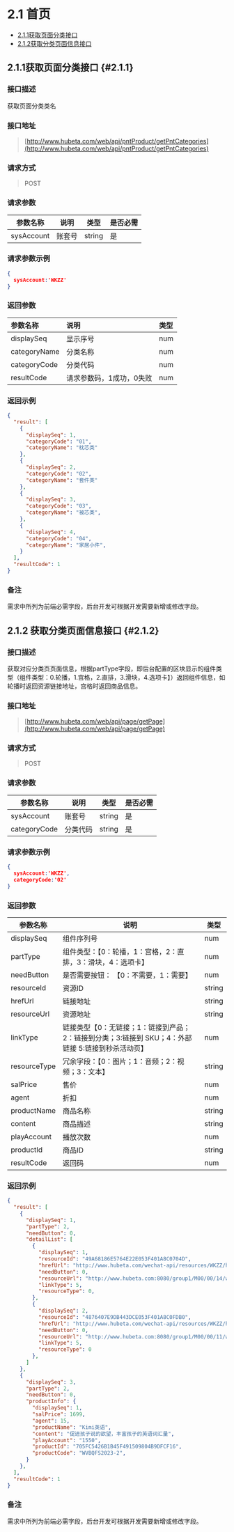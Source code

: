# 2.1 首页

* [2.1.1获取页面分类接口](#2.1.1)
* [2.1.2获取分类页面信息接口](#2.1.2)

## 2.1.1获取页面分类接口  {#2.1.1}

### 接口描述

获取页面分类类名

### 接口地址

> [http://www.hubeta.com/web/api/pntProduct/getPntCategories](http://www.hubeta.com/web/api/pntProduct/getPntCategories)

### 请求方式

> POST

### 请求参数

| 参数名称 | 说明 | 类型 | 是否必需 |
| --- | --- | --- | --- |
| sysAccount | 账套号 | string | 是 |

### 请求参数示例

```json
{
  sysAccount:'WKZZ'
}
```

### 返回参数

| 参数名称 | 说明 | 类型 |
| :--- | :--- | :--- |
| displaySeq | 显示序号 | num |
| categoryName | 分类名称 | num |
| categoryCode | 分类代码 | num |
| resultCode | 请求参数码，1成功，0失败 | num |

### 返回示例

```json
{
  "result": [
    {
      "displaySeq": 1,
      "categoryCode": "01",
      "categoryName": "枕芯类"
    },
    {
      "displaySeq": 2,
      "categoryCode": "02",
      "categoryName": "套件类"
    },
    {
      "displaySeq": 3,
      "categoryCode": "03",
      "categoryName": "被芯类",
    },
    {
      "displaySeq": 4,
      "categoryCode": "04",
      "categoryName": "家居小件",
    }
  ],
  "resultCode": 1
}
```

### 备注

需求中所列为前端必需字段，后台开发可根据开发需要新增或修改字段。

## 2.1.2 获取分类页面信息接口  {#2.1.2}

### 接口描述

获取对应分类页页面信息，根据partType字段，即后台配置的区块显示的组件类型（组件类型：0.轮播，1.宫格，2.直排，3.滑块，4.选项卡】）返回组件信息，如轮播时返回资源链接地址，宫格时返回商品信息。

### 接口地址

> [http://www.hubeta.com/web/api/page/getPage](http://www.hubeta.com/web/api/page/getPage)

### 请求方式

> POST

### 请求参数

| 参数名称 | 说明 | 类型 | 是否必需 |
| --- | --- | --- | --- |
| sysAccount | 账套号 | string | 是 |
| categoryCode | 分类代码 | string | 是 |

### 请求参数示例

```json
{
  sysAccount:'WKZZ',
  categoryCode:'02'
}
```

### 返回参数

| 参数名称 | 说明 | 类型 |
| --- | --- | --- |
| displaySeq | 组件序列号 | num |
| partType | 组件类型：【0：轮播，1：宫格，2：直排，3：滑块，4：选项卡】 | num |
| needButton | 是否需要按钮： 【0：不需要，1：需要】 | num |
| resourceId | 资源ID | string |
| hrefUrl | 链接地址 | string |
| resourceUrl | 资源地址 | string |
| linkType | 链接类型【0：无链接；1：链接到产品；2：链接到分类；3:链接到 SKU；4：外部链接 5:链接到秒杀活动页】 | num |
| resourceType | 冗余字段：【0：图片；1：音频；2：视频；3：文本】 | string |
| salPrice | 售价 | num |
| agent | 折扣 | num |
| productName | 商品名称 | string |
| content | 商品描述 | string |
| playAccount | 播放次数 | num |
| productId | 商品ID | string |
| resultCode | 返回码 | num |

### 返回示例

```json
{
  "result": [
    {
      "displaySeq": 1,
      "partType": 2,
      "needButton": 0,
      "detailList": [
        {
          "displaySeq": 1,
          "resourceId": "49A68186E5764E22E053F401A8C0704D",
          "hrefUrl": "http://www.hubeta.com/wechat-api/resources/WKZZ/html/activity/activity.html?sysAccount=WKZZ&ployId=9E7B20EF4D8C4ECB941804875FB3ECA1",
          "needButton": 0,
          "resourceUrl": "http://www.hubeta.com:8080/group1/M00/00/14/wKgB9Fi2bAKAWJ07AABPPREW8oY717.jpg",
          "linkType": 5,
          "resourceType": 0,
        },
        {
          "displaySeq": 2,
          "resourceId": "4876407E9DB443DCE053F401A8C0FDB0",
          "hrefUrl": "http://www.hubeta.com/wechat-api/resources/WKZZ/html/activity/activity.html?sysAccount=WKZZ&ployId=B2198CD7A9EF4C8783E7AED9BBE00A62",
          "needButton": 0,
          "resourceUrl": "http://www.hubeta.com:8080/group1/M00/00/11/wKgB9FiievKAValUAACzFWrIC5g161.jpg",
          "linkType": 5,
          "resourceType": 0
        },
      ]
    },
    {
      "displaySeq": 3,
      "partType": 2,
      "needButton": 0,
      "productInfo": {
        "displaySeq": 1,
        "salPrice": 1699,
        "agent": 15,
        "productName": "Kimi英语",
        "content": "促进孩子说的欲望，丰富孩子的英语词汇量",
        "playAccount": "1550",
        "productId": "705FC5426B1B45F491509804B9DFCF16",
        "productCode": "WVBQFS2023-2",
      }
    },
  ],
  "resultCode": 1
}
```

### 备注

需求中所列为前端必需字段，后台开发可根据开发需要新增或修改字段。

